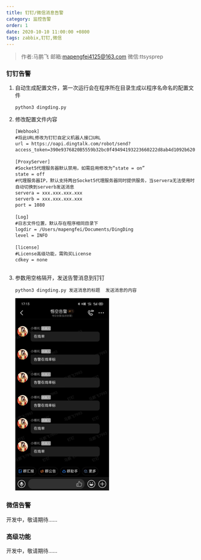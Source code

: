 ```yaml
---
title: 钉钉/微信消息告警
category: 监控告警
order: 1
date: 2020-10-10 11:00:00 +0800
tags: zabbix,钉钉,微信
---
```

> 作者:马鹏飞         邮箱:mapengfei4125@163.com         微信:ttsysprep

### 钉钉告警

1. 自动生成配置文件，第一次运行会在程序所在目录生成以程序名命名的配置文件

   ```shell
   python3 dingding.py 
   ```

2. 修改配置文件内容

   ```shell
   [Webhook]
   #将此URL修改为钉钉自定义机器人接口URL
   url = https://oapi.dingtalk.com/robot/send?access_token=390e9376820B5559b32bc0f49494193223660222d8ab4d1092b620a5beaeac86
   
   [ProxyServer]
   #Socket5代理服务器默认禁用，如需启用修改为“state = on”
   state = off
   #代理服务器IP，默认支持两台Socket5代理服务器同时提供服务，当servera无法使用时自动切换到serverb发送消息
   servera = xxx.xxx.xxx.xxx
   serverb = xxx.xxx.xxx.xxx
   port = 1080
   
   [Log]
   #日志文件位置，默认存在程序相同目录下
   logdir = /Users/mapengfei/Documents/DingDing
   level = INFO
   
   [license]
   #License高级功能，需购买License
   cdkey = none
   
   
   ```

   

3. 参数用空格隔开，发送告警消息到钉钉

   ```shell
   python3 dingding.py 发送消息的标题  发送消息的内容
   ```
   
   <img src="/images/zabbix/images/example1.jpeg" style="zoom:50%;" />

### 微信告警

开发中，敬请期待……

### 高级功能

开发中，敬请期待……

